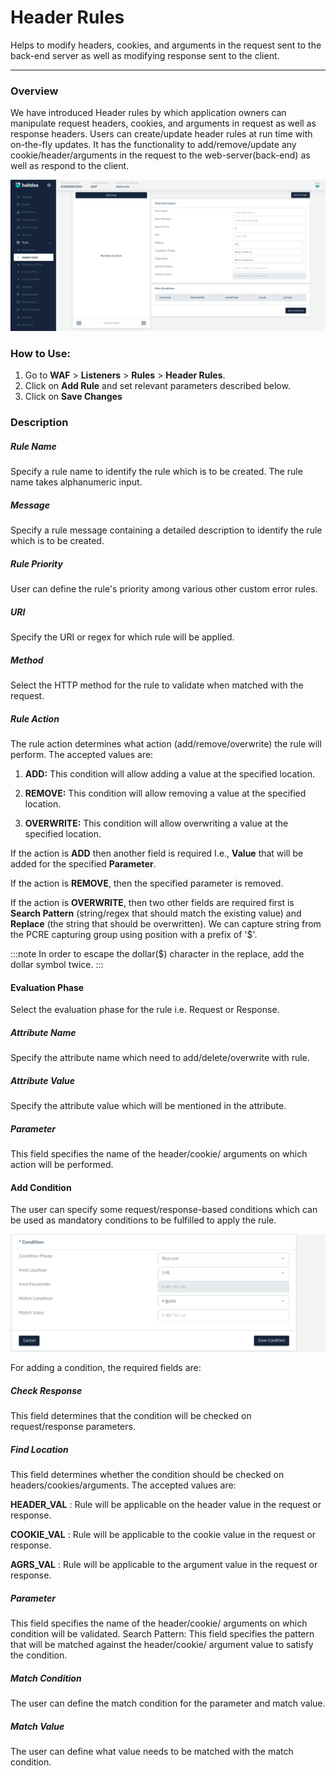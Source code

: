 # Header Rules
Helps to modify headers, cookies, and arguments in the request sent to the back-end server as well as modifying response sent to the client.

---

### Overview 
We have introduced Header rules by which application owners can manipulate request headers, cookies, and arguments in request as well as response headers. Users can create/update header rules at run time with on-the-fly updates. It has the functionality to add/remove/update any cookie/header/arguments in the request to the web-server(back-end) as well as respond to the client.

![header rules](/img/waf/v7/docs/header_rule.png)

### How to Use:
1. Go to **WAF** > **Listeners** > **Rules** > **Header Rules**.
2. Click on **Add Rule** and set relevant parameters described below.
3. Click on **Save Changes**

### Description

##### **Rule Name**

Specify a rule name to identify the rule which is to be created. The rule name takes alphanumeric input.

##### **Message**

Specify a rule message containing a detailed description to identify the rule which is to be created.

##### **Rule Priority**

User can define the rule's priority among various other custom error rules.

##### **URI**

Specify the URI or regex for which rule will be applied. 

##### **Method**

Select the HTTP method for the rule to validate when matched with the request.

##### **Rule Action**

The rule action determines what action (add/remove/overwrite) the rule will perform. The accepted values are:

1) **ADD:** This condition will allow adding a value at the specified location.

2) **REMOVE:** This condition will allow removing a value at the specified location.

3) **OVERWRITE:** This condition will allow overwriting a value at the specified location.

If the action is **ADD** then another field is required I.e., **Value** that will be added for the specified **Parameter**.

If the action is **REMOVE**, then the specified parameter is removed.

If the action is **OVERWRITE**, then two other fields are required first is **Search Pattern** (string/regex that should match the existing value) and **Replace** (the string that should be overwritten). We can capture string from the PCRE capturing group using position with a prefix of '$'. 

:::note
 In order to escape the dollar($) character in the replace, add the dollar symbol twice.
:::

#### **Evaluation Phase**

Select the evaluation phase for the rule i.e. Request or Response.

##### **Attribute Name**

Specify the attribute name which need to add/delete/overwrite with rule.

##### **Attribute Value**

Specify the attribute value which will be mentioned in the attribute.

##### **Parameter**

This field specifies the name of the header/cookie/ arguments on which action will be performed.

#### **Add Condition**

The user can specify some request/response-based conditions which can be used as mandatory conditions to be fulfilled to apply the rule.

![Header rules](/img/waf/v7/docs/header_rule1.png)

For adding a condition, the required fields are:

##### **Check Response**

This field determines that the condition will be checked on request/response parameters.

##### **Find Location**

This field determines whether the condition should be checked on headers/cookies/arguments. The accepted values are:

**HEADER_VAL** : Rule will be applicable on the header value in the request or response.

**COOKIE_VAL** : Rule will be applicable to the cookie value in the request or response.

**AGRS_VAL** : Rule will be applicable to the argument value in the request or response. 

##### **Parameter**

This field specifies the name of the header/cookie/ arguments on which condition will be validated. Search Pattern: This field specifies the pattern that will be matched against the header/cookie/ argument value to satisfy the condition.

##### **Match Condition**

The user can define the match condition for the parameter and match value.

##### **Match Value**

The user can define what value needs to be matched with the match condition.

